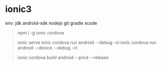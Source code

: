 # ionic3

env:
jdk 
android-sdk
nodejs
git
gradle
xcode

> npm i -g ionic cordova

> ionic serve
> ionic cordova run android --debug -cl
> ionic cordova run android --device --debug -cl

> ionic cordova build android --prod --release
